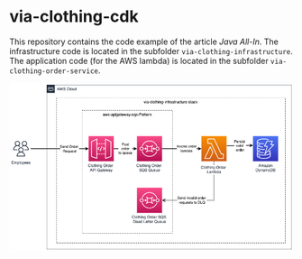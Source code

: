 # via-clothing-cdk

This repository contains the code example of the article <i>Java All-In</i>. The infrastructure code is located in the subfolder `via-clothing-infrastructure`. The application code (for the AWS lambda) is located in the subfolder `via-clothing-order-service`.

![via-clothing-architecture](via-clothing-infrastructure/src/main/resources/via-clothing-architecture.png)
